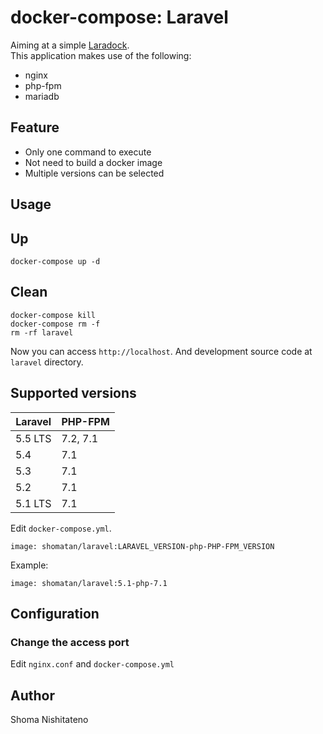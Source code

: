 # docker-compose: Laravel
Aiming at a simple [Laradock](https://github.com/laradock/laradock).  
This application makes use of the following:
- nginx
- php-fpm
- mariadb

## Feature

- Only one command to execute
- Not need to build a docker image
- Multiple versions can be selected


## Usage
## Up
    docker-compose up -d

## Clean
    docker-compose kill
    docker-compose rm -f
    rm -rf laravel

Now you can access `http://localhost`.
And development source code at `laravel` directory.

## Supported versions

|Laravel  |  PHP-FPM   |
|---------|------------|
| 5.5 LTS | 7.2, 7.1   |
| 5.4     | 7.1        |
| 5.3     | 7.1        |
| 5.2     | 7.1        |
| 5.1 LTS | 7.1        |

Edit `docker-compose.yml`.  
 
    image: shomatan/laravel:LARAVEL_VERSION-php-PHP-FPM_VERSION

Example:

    image: shomatan/laravel:5.1-php-7.1

## Configuration
### Change the access port
Edit `nginx.conf` and `docker-compose.yml`

## Author
Shoma Nishitateno
